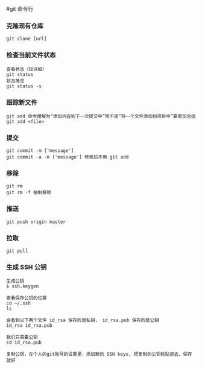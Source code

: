 #git 命令行

### 克隆现有仓库
    git clone [url]

### 检查当前文件状态
    查看状态（较详细）
    git status
    状态简览
    git status -s 

### 跟踪新文件
    git add 命令理解为“添加内容到下一次提交中”而不是“将一个文件添加到项目中”要更加合适
    git add <file>

### 提交
    git commit -m ['message']
    git commit -a -m ['message'] 修改后不用 git add

### 移除
    git rm
    git rm -f 强制移除

### 推送
    git push origin master

### 拉取
    git pull

### 生成 SSH 公钥
    生成公钥
    $ ssh.keygen
    
    查看保存公钥的位置
    cd ~/.ssh
    ls
    
    会看到以下两个文件 id_rsa 保存的是私钥， id_rsa.pub 保存的是公钥
    id_rsa id_rsa.pub
    
    我们只需要公钥
    cd id_rsa.pub
    
    复制公钥，在个人的git账号的设置里，添加新的 SSH keys, 把复制的公钥粘贴进去，保存就好
    
